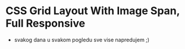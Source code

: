 # CSS Grid Layout With Image Span, Full Responsive

- svakog dana u svakom pogledu sve vise napredujem ;)